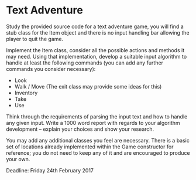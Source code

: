 # Text Adventure

Study the provided source code for a text adventure game, you will find a stub class for the Item object and there is no input handling bar allowing the player to quit the game.

Implement the Item class, consider all the possible actions and methods it may need. Using that implementation, develop a suitable input algorithm to handle at least the following commands (you can add any further commands you consider necessary):

-	Look
-	Walk / Move (The exit class may provide some ideas for this)
-	Inventory
-	Take
-	Use

Think through the requirements of parsing the input text and how to handle any given input. Write a 1000 word report with regards to your algorithm development – explain your choices and show your research.

You may add any additional classes you feel are necessary. There is a basic set of locations already implemented within the Game constructor for reference; you do not need to keep any of it and are encouraged to produce your own.

Deadline: Friday 24th February 2017
